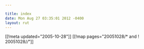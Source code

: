 ```yaml
---

title: index
date: Mon Aug 27 03:35:01 2012 -0400
layout: rut
---
```


[[!meta updated="2005-10-28"]]
[[!map pages="20051028/* and ! 20051028/*/*"]]
